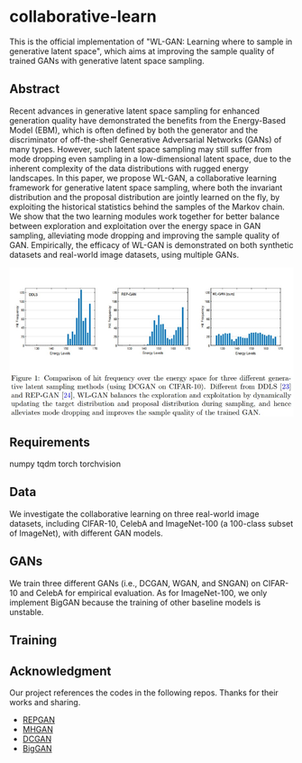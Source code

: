 # collaborative-learn
This is the official implementation of "WL-GAN: Learning where to sample in generative latent space", which aims at improving the sample quality of trained GANs with generative latent space sampling.

## Abstract
Recent advances in generative latent space sampling for enhanced generation quality have demonstrated the benefits from the Energy-Based Model (EBM), which is often defined by both the generator and the discriminator of off-the-shelf Generative Adversarial Networks (GANs) of many types. However, such latent space sampling may still suffer from mode dropping even sampling in a low-dimensional latent space, due to the inherent complexity of the data distributions with rugged energy landscapes. In this paper, we propose WL-GAN, a collaborative learning framework for generative latent space sampling, where both the invariant distribution and the proposal distribution are jointly learned on the fly, by exploiting the historical statistics behind the samples of the Markov chain. We show that the two learning modules work together for better balance between exploration and exploitation over the energy space in GAN sampling, alleviating mode dropping and improving the sample quality of GAN. Empirically, the efficacy of WL-GAN is demonstrated on both synthetic datasets and real-world image datasets, using multiple GANs.


<img src='hit_frequency.jpg'>

## Requirements
numpy
tqdm
torch
torchvision


## Data
We investigate the collaborative learning on three real-world image datasets, including CIFAR-10, CelebA and ImageNet-100 (a 100-class subset of ImageNet), with different GAN models.

## GANs
We train three different GANs (i.e., DCGAN, WGAN, and SNGAN) on CIFAR-10 and CelebA for empirical evaluation. As for ImageNet-100, we only implement BigGAN because the training of other baseline models is unstable.

## Training

## Acknowledgment
Our project references the codes in the following repos. Thanks for their works and sharing.
- [REPGAN](https://github.com/yifeiwang77/repgan)
- [MHGAN](https://github.com/uber-research/metropolis-hastings-gans)
- [DCGAN](https://github.com/pytorch/examples/blob/master/dcgan/main.py)
- [BigGAN](https://github.com/ajbrock/BigGAN-PyTorch)
